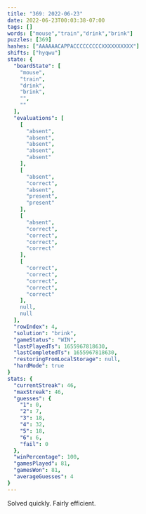 ```yaml
---
title: "369: 2022-06-23"
date: 2022-06-23T00:03:38-07:00
tags: []
words: ["mouse","train","drink","brink"]
puzzles: [369]
hashes: ["AAAAAACAPPACCCCCCCCCXXXXXXXXXX"]
shifts: ["hyqwu"]
state: {
  "boardState": [
    "mouse",
    "train",
    "drink",
    "brink",
    "",
    ""
  ],
  "evaluations": [
    [
      "absent",
      "absent",
      "absent",
      "absent",
      "absent"
    ],
    [
      "absent",
      "correct",
      "absent",
      "present",
      "present"
    ],
    [
      "absent",
      "correct",
      "correct",
      "correct",
      "correct"
    ],
    [
      "correct",
      "correct",
      "correct",
      "correct",
      "correct"
    ],
    null,
    null
  ],
  "rowIndex": 4,
  "solution": "brink",
  "gameStatus": "WIN",
  "lastPlayedTs": 1655967818630,
  "lastCompletedTs": 1655967818630,
  "restoringFromLocalStorage": null,
  "hardMode": true
}
stats: {
  "currentStreak": 46,
  "maxStreak": 46,
  "guesses": {
    "1": 0,
    "2": 7,
    "3": 18,
    "4": 32,
    "5": 18,
    "6": 6,
    "fail": 0
  },
  "winPercentage": 100,
  "gamesPlayed": 81,
  "gamesWon": 81,
  "averageGuesses": 4
}
---
```


<!-- more -->
Solved quickly. Fairly efficient. 
